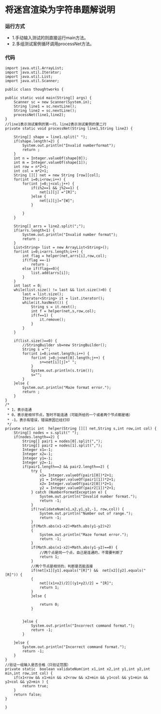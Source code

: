 # 将迷宫渲染为字符串题解说明
### 运行方式
- 1.手动输入测试的则直接运行main方法。
- 2.多组测试案例循环调用processNet方法。
### 代码


	import java.util.ArrayList;
	import java.util.Iterator;
	import java.util.List;
	import java.util.Scanner;

	public class thoughtworks {

	public static void main(String[] args) {
		Scanner sc = new Scanner(System.in);
		String line1 = sc.nextLine();
		String line2 = sc.nextLine();
		processNet(line1,line2);
	}
	//line1表示测试案例的第一行，line2表示测试案例的第二行
	private static void processNet(String line1,String line2) {
		
		String[] shape = line1.split(" ");
		if(shape.length!=2) {
			System.out.println("Invalid numberformat");
			return ;
		}
		int n = Integer.valueOf(shape[0]);
		int m = Integer.valueOf(shape[1]);
		int row = n*2+1;
		int col = m*2+1;
		String [][] net = new String [row][col];
		for(int i=0;i<row;i++) {
			for(int j=0;j<col;j++) {
				if(i%2==1 && j%2==1) {
					net[i][j] ="[R]";
				}else {
					net[i][j]="[W]";
				}
				
			}
		}
		
		String[] arrs = line2.split(";");
		if(arrs.length<1) {
			System.out.println("Invalid number format");
			return ;
		}
		List<String> list = new ArrayList<String>();
		for(int i=0;i<arrs.length;i++) {
			int flag = helper(net,arrs[i],row,col);
			if(flag ==-1)
				return ;
			else if(flag==0){
				list.add(arrs[i]);
			}
		}
		int last = 0;
		while(list.size() != last && list.size()>0) {
			last = list.size();
			Iterator<String> it = list.iterator();
			while(it.hasNext()) {
				String s = it.next();
				int f = helper(net,s,row,col);
				if(f==1) {
					it.remove();
				}
			}
		}
		
		if(list.size()==0) {
			//StringBuilder sb=new StringBuilder();
			String s ="";
			for(int i=0;i<net.length;i++) {
				for(int j=0;j<net[0].length;j++) {
					s+=net[i][j]+" ";
				}				
				System.out.println(s.trim());
				s="";
			}
		}else {
			System.out.println("Maze format error.");
			return ;
		}
	}
	/*
	 * 1，表示连通
	 * 0，表示是相邻节点，暂时不能连通（可能所给的一个或者两个节点都是墙）
	 * -1，表示有错误，错误原因已经打印
	 */
	private static int  helper(String [][] net,String s,int row,int col) {
		String[] nodes = s.split(" ");
		if(nodes.length==2) {
			String[] pair1 = nodes[0].split(",");
			String[] pair2 = nodes[1].split(",");
			Integer x1=-1; 
			Integer x2=-1; 
			Integer y1=-1; 
			Integer y2=-1; 
			if(pair1.length==2 && pair2.length==2) {
				try {
					x1= Integer.valueOf(pair1[0])*2+1;
					y1 = Integer.valueOf(pair1[1])*2+1;
					x2= Integer.valueOf(pair2[0])*2+1;
					y2 = Integer.valueOf(pair2[1])*2+1;
				} catch (NumberFormatException e) {
					System.out.println("Invalid number format.");
					return -1;
				}
				if(!validateNum(x1,x2,y1,y2,-1, row,col)) {
					System.out.println("Number out of range.");
					return -1;
				}
				if(Math.abs(x1-x2)+Math.abs(y1-y2)>2)
				{
					System.out.println("Maze format error.");
					return -1;
				}
				if(Math.abs(x1-x2)+Math.abs(y1-y2)==0) {
					//两个点是同一个点，自己是连通的，不需要判断了
					return 1;
				}
				//两个节点是相邻的，判断是否能连接
				if(net[x1][y1].equals("[R]") &&  net[x2][y2].equals("[R]")) {
				{	
					net[(x1+x2)/2][(y1+y2)/2] = "[R]";
					return 1;
				}
				}else {
					
					return 0;
				}
				
				
			}else {
				System.out.println("Incorrect command format​.");
				return -1;
			}
			
		}else {
			System.out.println("Incorrect command format​.");
			return -1;			
		}
	}
	//验证一组输入是否合格（只验证范围）
	private static  boolean validateNum(int x1,int x2,int y1,int y2,int min,int row,int col) {
		if(x1<row && x1>min && x2<row && x2>min && y1<col && y1>min && y2<col && y2>min ) {
			return true;
		}
		return false;
	}
	
	}


